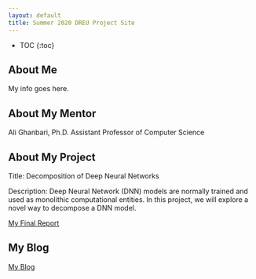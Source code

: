 ```yaml
---
layout: default
title: Summer 2020 DREU Project Site
---
```


* TOC
{:toc}

## About Me

My info goes here.

## About My Mentor

Ali Ghanbari, Ph.D.
Assistant Professor of Computer Science

## About My Project

Title: Decomposition of Deep Neural Networks

Description: Deep Neural Network (DNN) models are normally trained and used as monolithic computational entities. In this project, we will explore a novel way to decompose a DNN model.

[My Final Report](files/finalreport.pdf)

## My Blog

[My Blog](blog.html)
